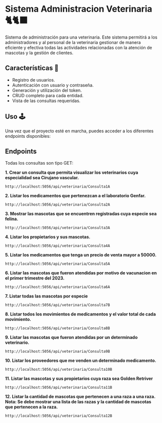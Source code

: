 
# Sistema Administracion Veterinaria 🐈🐈‍⬛
Sistema de administración para una veterinaria. Este sistema permitirá a los administradores y al personal de la veterinaria gestionar de manera eficiente y efectiva todas las actividades relacionadas con la atención de mascotas y la gestión de clientes.

## Características 🌟

- Registro de usuarios.
- Autenticación con usuario y contraseña.
- Generación y utilización del token.
- CRUD completo para cada entidad.
- Vista de las consultas requeridas.

## Uso 🕹

Una vez que el proyecto esté en marcha, puedes acceder a los diferentes endpoints disponibles:
## Endpoints

Todas los consultas son tipo GET:

**1. Crear un consulta que permita visualizar los veterinarios cuya especialidad sea Cirujano vascular.**

    http://localhost:5056/api/veterinaria/Consulta1A

**2. Listar los medicamentos que pertenezcan a el laboratorio Genfar.**

    http://localhost:5056/api/veterinaria/Consulta2A

**3. Mostrar las mascotas que se encuentren registradas cuya especie sea felina.**

    http://localhost:5056/api/veterinaria/Consulta3A

**4. Listar los propietarios y sus mascotas.**

    http://localhost:5056/api/veterinaria/Consulta4A

**5. Listar los medicamentos que tenga un precio de venta mayor a 50000.**

    http://localhost:5056/api/veterinaria/Consulta5A

**6. Listar las mascotas que fueron atendidas por motivo de vacunacion en el primer trimestre del 2023.**

    http://localhost:5056/api/veterinaria/Consulta6A

**7. Listar todas las mascotas por especie**

    http://localhost:5056/api/veterinaria/Consulta7B

**8. Listar todos los movimientos de medicamentos y el valor total de cada movimiento.**

    http://localhost:5056/api/veterinaria/Consulta8B

**9. Listar las mascotas que fueron atendidas por un determinado veterinario.**

    http://localhost:5056/api/veterinaria/Consulta9B

**10. Listar los proveedores que me venden un determinado medicamento.**

    http://localhost:5056/api/veterinaria/Consulta10B

**11. Listar las mascotas y sus propietarios cuya raza sea Golden Retriver**

    http://localhost:5056/api/veterinaria/Consulta11B

**12. Listar la cantidad de mascotas que pertenecen a una raza a una raza. Nota: Se debe mostrar una lista de las razas y la cantidad de mascotas que pertenecen a la raza.**

    http://localhost:5056/api/veterinaria/Consulta12B

